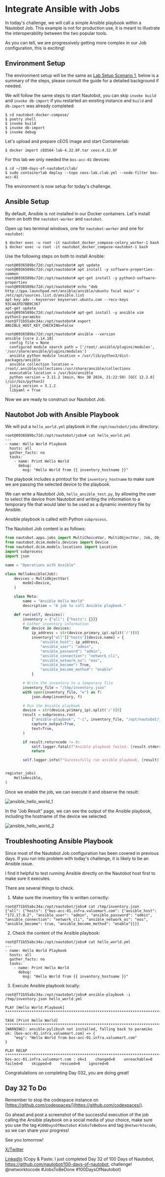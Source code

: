 # Integrate Ansible with Jobs

In today's challenge, we will call a simple Ansible playbook within a Nautobot Job. This example is not for production use, it is meant to illustrate the interoperability between the two popular tools. 

As you can tell, we are progressively getting more complex in our Job configuration, this is exciting! 

## Environment Setup

The environment setup will be the same as [Lab Setup Scenario 1](../Lab_Setup/scenario_1_setup/README.md), below is a summary of the steps, please consult the guide for a detailed background if needed. 

We will follow the same steps to start Nautobot, you can skip `invoke build` and `invoke db-import` if you restarted an existing instance and `build` and `db-import` was already completed: 

```
$ cd nautobot-docker-compose/
$ poetry shell
$ invoke build
$ invoke db-import
$ invoke debug
```

Let's upload and prepare cEOS image and start Containerlab: 

```
$ docker import cEOS64-lab-4.32.0F.tar ceos:4.32.0F
```

For this lab we only needed the `bos-acc-01` devices: 

```
$ cd ~/100-days-of-nautobot/clab/
$ sudo containerlab deploy --topo ceos-lab.clab.yml --node-filter bos-acc-01
```

The environment is now setup for today's challenge.  

## Ansible Setup

By default, Ansible is not installed in our Docker containers. Let's install them on both the `nautobot-worker` and `nautobot`. 

Open up two terminal windows, one for `nautobot-worker` and one for `nautobot`: 

```
$ docker exec -u root -it nautobot_docker_compose-celery_worker-1 bash
$ docker exec -u root -it nautobot_docker_compose-nautobot-1 bash
```

Use the following steps on both to install Ansible: 

```shell
root@0936589bc72d:/opt/nautobot# apt update
root@0936589bc72d:/opt/nautobot# apt install -y software-properties-common
root@0936589bc72d:/opt/nautobot# apt-get install -y python3-software-properties
root@0936589bc72d:/opt/nautobot# echo "deb http://ppa.launchpad.net/ansible/ansible/ubuntu focal main" > /etc/apt/sources.list.d/ansible.list
apt-key adv --keyserver keyserver.ubuntu.com --recv-keys 93C4A3FD7BB9C367
apt-get update
root@0936589bc72d:/opt/nautobot# apt-get install -y ansible vim python3-paramiko
root@771b55abc34a:/opt/nautobot# export ANSIBLE_HOST_KEY_CHECKING=False

root@0936589bc72d:/opt/nautobot# ansible --version
ansible [core 2.14.18]
  config file = None
  configured module search path = ['/root/.ansible/plugins/modules', '/usr/share/ansible/plugins/modules']
  ansible python module location = /usr/lib/python3/dist-packages/ansible
  ansible collection location = /root/.ansible/collections:/usr/share/ansible/collections
  executable location = /usr/bin/ansible
  python version = 3.11.2 (main, Nov 30 2024, 21:22:50) [GCC 12.2.0] (/usr/bin/python3)
  jinja version = 3.1.2
  libyaml = True
```

Now we are ready to construct our Nautobot Job. 

## Nautobot Job with Ansible Playbook

We will put a `hello_world.yml` playbook in the `/opt/nautobot/jobs` directory: 

```
root@0936589bc72d:/opt/nautobot/jobs# cat hello_world.yml 
---
- name: Hello World Playbook
  hosts: all
  gather_facts: no
  tasks:
    - name: Print Hello World
      debug:
        msg: "Hello World from {{ inventory_hostname }}"
```

The playbook includes a printout for the `inventory_hostname` to make sure we are passing the selected device to the playbook. 

We can write a Nautobot Job, `hello_ansible_test.py`, by allowing the user to select the device from Nautobot and writing the information to a temporary file that would later to be used as a dynamic inventory file by Ansible. 

Ansible playbook is called with Python `subprocess`. 

The Nautobot Job content is as follows: 

```python 
from nautobot.apps.jobs import MultiChoiceVar, MultiObjectVar, Job, ObjectVar, register_jobs, StringVar, IntegerVar
from nautobot.dcim.models.devices import Device
from nautobot.dcim.models.locations import Location
import subprocess
import json 

name = "Operations with Ansible"

class HelloAnsible(Job):
    devices = MultiObjectVar(
        model=Device,
    )

    class Meta:
        name = "Ansible Hello World"
        description = "A job to call Ansible playbook."

    def run(self, devices):
        inventory = {"all": {"hosts": {}}}
        # Gather inventory information
        for device in devices:
            ip_address = str(device.primary_ip).split('/')[0] 
            inventory["all"]["hosts"][device.name] = {
                "ansible_host": ip_address,
                "ansible_user": "admin",  
                "ansible_password": "admin",
                "ansible_connection": "network_cli", 
                "ansible_network_os": "eos",
                "ansible_become": True,
                "ansible_become_method": "enable"
            }

        # Write the inventory to a temporary file
        inventory_file = "/tmp/inventory.json"
        with open(inventory_file, "w") as f:
            json.dump(inventory, f)

        # Run the Ansible playbook 
        device = str(device.primary_ip).split('/')[0]
        result = subprocess.run(
            ["ansible-playbook", "-i", inventory_file, "/opt/nautobot/jobs/hello_world.yml"],
            capture_output=True,
            text=True,
        )

        if result.returncode != 0:
            self.logger.fatal(f"Ansible playbook failed: {result.stderr}")
            return

        self.logger.info(f"Successfully run ansible playbook, {result}.")


register_jobs(
    HelloAnsible,
)
```

Once we enable the job, we can execute it and observe the result: 

![ansible_hello_world_1](images/ansible_hello_world_1.png)

In the "Job Result" page, we can see the output of the Ansible playbook, including the hostname of the device we selected: 

![ansible_hello_world_2](images/ansible_hello_world_2.png)

## Troubleshooting Ansible Playbook

Since most of the Nautobot Job configuration has been covered in previous days. If you run into problem with today's challenge, it is likely to be an Ansible issue. 

I find it helpful to test running Ansible directly on the Nautobot host first to make sure it executes. 

There are several things to check. 

1. Make sure the inventory file is written correctly: 

```
root@771b55abc34a:/opt/nautobot/jobs# cat /tmp/inventory.json 
{"all": {"hosts": {"bos-acc-01.infra.valuemart.com": {"ansible_host": "172.17.0.2", "ansible_user": "admin", "ansible_password": "admin", "ansible_connection": "network_cli", "ansible_network_os": "eos", "ansible_become": true, "ansible_become_method": "enable"}}}}
```

2. Check the content of the Ansible playbook: 

```
root@771b55abc34a:/opt/nautobot/jobs# cat hello_world.yml 
---
- name: Hello World Playbook
  hosts: all
  gather_facts: no
  tasks:
    - name: Print Hello World
      debug:
        msg: "Hello World from {{ inventory_hostname }}"
```

3. Execute Ansible playbook locally: 

```
root@771b55abc34a:/opt/nautobot/jobs# ansible-playbook -i /tmp/inventory.json hello_world.yml 

PLAY [Hello World Playbook] *************************************************************************************************************************

TASK [Print Hello World] ****************************************************************************************************************************
[WARNING]: ansible-pylibssh not installed, falling back to paramiko
ok: [bos-acc-01.infra.valuemart.com] => {
    "msg": "Hello World from bos-acc-01.infra.valuemart.com"
}

PLAY RECAP ******************************************************************************************************************************************
bos-acc-01.infra.valuemart.com : ok=1    changed=0    unreachable=0    failed=0    skipped=0    rescued=0    ignored=0  
```

Congratulations on completing Day 032, you are doing great! 

## Day 32 To Do

Remember to stop the codespace instance on [https://github.com/codespaces/](https://github.com/codespaces/). 

Go ahead and post a screenshot of the successful execution of the job calling the Ansible playbook on a social media of your choice, make sure you use the tag `#100DaysOfNautobot` `#JobsToBeDone` and tag `@networktocode`, so we can share your progress! 

See you tomorrow! 

[X/Twitter](<https://twitter.com/intent/tweet?url=https://github.com/nautobot/100-days-of-nautobot&text=I+jst+completed+Day+32+of+the+100+days+of+nautobot+!&hashtags=100DaysOfNautobot,JobsToBeDone>)

[LinkedIn](https://www.linkedin.com/) (Copy & Paste: I just completed Day 32 of 100 Days of Nautobot, https://github.com/nautobot/100-days-of-nautobot, challenge! @networktocode #JobsToBeDone #100DaysOfNautobot) 